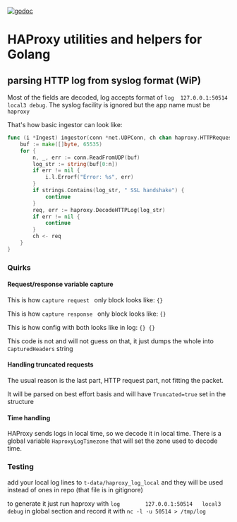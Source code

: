 [![godoc](http://img.shields.io/badge/godoc-reference-blue.svg?style=flat)](https://pkg.go.dev/github.com/efigence/go-haproxy)

# HAProxy utilities and helpers for Golang

## parsing HTTP log from syslog format (WiP)

Most of the fields are decoded, log accepts format of `log  127.0.0.1:50514   local3 debug`.
The syslog facility is ignored but the app name must be `haproxy`

That's how basic ingestor can look like:
```go
func (i *Ingest) ingestor(conn *net.UDPConn, ch chan haproxy.HTTPRequest) {
	buf := make([]byte, 65535)
	for {
		n, _, err := conn.ReadFromUDP(buf)
		log_str := string(buf[0:n])
		if err != nil {
			i.l.Errorf("Error: %s", err)
		}
		if strings.Contains(log_str, " SSL handshake") {
			continue
		}
		req, err := haproxy.DecodeHTTPLog(log_str)
		if err != nil {
			continue
		}
		ch <- req
	}
}	
```





### Quirks

#### Request/response variable capture

This is how `capture request ` only block looks like: `{}`

This is how `capture response ` only block looks like: `{}`

This is how config with both looks like in log: `{} {}`

This code is not and will not guess on that, it just dumps the whole into `CapturedHeaders` string

#### Handling truncated requests

The usual reason is the last part, HTTP request part, not fitting the packet.

It will be parsed on best effort basis and will have `Truncated=true` set in the structure

#### Time handling

HAProxy sends logs in local time, so we decode it in local time. 
There is a global variable `HaproxyLogTimezone` that will set the zone used to decode time.



### Testing

add your local log lines to `t-data/haproxy_log_local` and they will be used instead of ones in repo (that file is in gitignore)

to generate it just run haproxy with `log        127.0.0.1:50514   local3 debug` in global section and record it with `nc -l -u 50514 > /tmp/log`

